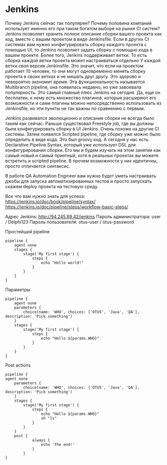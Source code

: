 # Jenkins

Почему Jenkins сейчас так популярен? Почему половина компаний использует именно его при таком богатом выборе на рынке CI систем?
Jenkins позволяет хранить полное описание сборки вашего проекта как код, вместе с вашим проектом в виде Jenkinsfile.
Если в других CI системах вам нужно конфигурировать сборку каждого проекта с помощью UI, то Jenkins позволяет задать сборку с помощью кода в вашем проекте. Более того, Jenkins поддерживает ветки. То есть сборка каждой ветки проекта может настраиваться отдельно У каждой ветки своя версия Jenkinsfile. Это значит, что если на проектом работает 10 человек, то они могут одновременно менять сборку проекта в своих ветках и не мешать друг другу. Это здорово и невероятно экономит время. Эта функциональность называется Multibranch pipeline, она появилась недавно, но уже завоевала популярность.
Это самый главный плюс Jenkins на сегодня. Да, еще он бесплатен, к нему есть множество плагинов, которые расширяют его возможности и сами плагины можно непосредственно использовать из Jenkinsfile, но эти пункты не так важны по сравнению с первым.

Jenkins развивался эволюционно и описание сборки не всегда было таким как сейчас. Раньше существовал Freestyle job, где вы должны были конфигурировать сборку в UI Jenkins. Очень похоже на другие CI системы. 
Затем появился Scripted pipeline, где сборку уже можно было определить в виде кода. Это был groovy код.
А сегодня у нас есть Declarative Pipeline Syntax, который уже использует DSL для конфигурирования сборки. Его мы и будем изучать на этом занятии как самый новый и самый приятный, хотя в реальных проектах вы можете встретить и scripted pipeline. В прочем возможности у них идентичны, просто отличается синтаксис.

В работе QA Automation Engineer вам нужно будет уметь настраивать джобы для запуска автоматизированных тестов и просто запускать скажем deploy проекта на тестовую среду.

Все что вам нужно знать для успеха: 
https://jenkins.io/doc/book/pipeline/syntax/
https://jenkins.io/doc/pipeline/steps/workflow-basic-steps/

Адрес Jenkins: http://94.245.89.42/jenkins
Пароль администратора: user / Delphi123
Пароль пользователя: otus-user / otus-password

Простейший pipeline
```
pipeline {
    agent none
    stages {
        stage('My first stage') {
            steps {
                echo "Hello world!"
            }
        }
    }
}
```

Параметры
```
pipeline {
    agent none
    parameters {
        choice(name: 'WHO', choices: ['OTUS', 'Java', 'QA'], description: 'Pick something')
    }
    stages {
        stage('My first stage') {
            steps {
                echo "Hello ${params.WHO}"
            }
        }
    }
}
```

Post actions
```
pipeline {
agent none
    parameters {
        choice(name: 'WHO', choices: ['OTUS', 'Java', 'QA'], description: 'Pick something')
    }
    stages {
        stage('My first stage') {
            steps {
                echo "Hello ${params.WHO}"
                sh "ls"
            }
        }
    }
    post { 
            always { 
                echo 'The end!'
            }
        }
}
```
